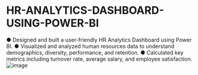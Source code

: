 # HR-ANALYTICS-DASHBOARD-USING-POWER-BI
● Designed and built a user-friendly HR Analytics Dashboard using Power BI.  ● Visualized and analyzed human resources data to understand demographics, diversity, performance, and retention.  ● Calculated key metrics including turnover rate, average salary, and employee satisfaction.
![image](https://github.com/DhaneshGore/HR-ANALYTICS-DASHBOARD-USING-POWER-BI/assets/73404864/1031e4c2-19ea-486d-a217-dc15896a4484)
